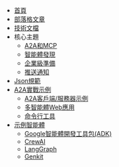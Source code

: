<!-- docs/_sidebar.md -->

* [首頁](/)
* [部落格文章](https://developers.googleblog.com/en/a2a-a-new-era-of-agent-interoperability/)
* [技術文檔](/documentation.md)
* 核心主題
  * [A2A和MCP](/topics/a2a_and_mcp.md)
  * [智能體發現](/topics/agent_discovery.md)
  * [企業級準備](/topics/enterprise_ready.md)
  * [推送通知](/topics/push_notifications.md)
* [Json規範](https://github.com/google/A2A/tree/main/specification/json)
* [A2A實戰示例](https://github.com/google/A2A/tree/main/samples)
  * [A2A客戶端/服務器示例](https://github.com/google/A2A/tree/main/samples/python/common)
  * [多智能體Web應用](https://github.com/google/A2A/tree/main/demo/README.md)
  * [命令行工具](https://github.com/google/A2A/blob/main/samples/python/hosts/cli/README.md)
* [示例智能體](https://github.com/google/A2A/tree/main/samples)
  * [Google智能體開發工具包(ADK)](https://github.com/google/A2A/tree/main/samples/python/agents/google_adk/README.md)
  * [CrewAI](https://github.com/google/A2A/tree/main/samples/python/agents/crewai/README.md)
  * [LangGraph](https://github.com/google/A2A/tree/main/samples/python/agents/langgraph/README.md)
  * [Genkit](https://github.com/google/A2A/tree/main/samples/js/src/agents/README.md) 